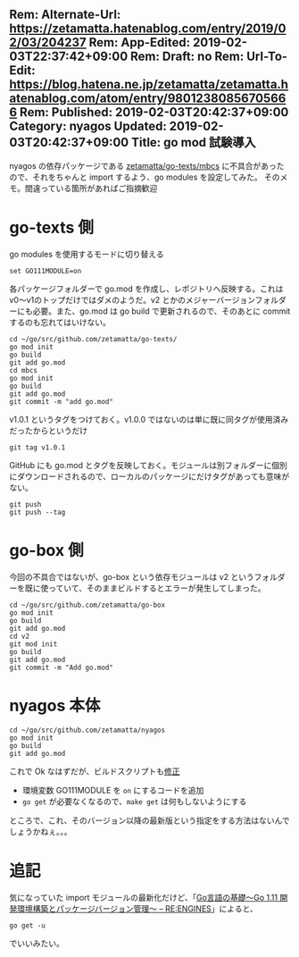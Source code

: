 Rem: Alternate-Url: https://zetamatta.hatenablog.com/entry/2019/02/03/204237
Rem: App-Edited: 2019-02-03T22:37:42+09:00
Rem: Draft: no
Rem: Url-To-Edit: https://blog.hatena.ne.jp/zetamatta/zetamatta.hatenablog.com/atom/entry/98012380856705666
Rem: Published: 2019-02-03T20:42:37+09:00
Category: nyagos
Updated: 2019-02-03T20:42:37+09:00
Title:  go mod 試験導入
---
nyagos の依存パッケージである [zetamatta/go-texts/mbcs](https://github.com/zetamatta/go-texts) に不具合があったので、それをちゃんと import するよう、go modules を設定してみた。
そのメモ。間違っている箇所があればご指摘歓迎

go-texts 側
========

go modules を使用するモードに切り替える

```
set GO111MODULE=on
```

各パッケージフォルダーで go.mod を作成し、レポジトリへ反映する。これは v0～v1のトップだけではダメのようだ。v2 とかのメジャーバージョンフォルダーにも必要。また、go.mod は go build で更新されるので、そのあとに commit するのも忘れてはいけない。

```
cd ~/go/src/github.com/zetamatta/go-texts/
go mod init
go build
git add go.mod
cd mbcs
go mod init
go build
git add go.mod
git commit -m "add go.mod"
```

v1.0.1 というタグをつけておく。v1.0.0 ではないのは単に既に同タグが使用済みだったからというだけ

```
git tag v1.0.1
```

GitHub にも go.mod とタグを反映しておく。モジュールは別フォルダーに個別にダウンロードされるので、ローカルのパッケージにだけタグがあっても意味がない。

```
git push
git push --tag
```

go-box 側
=======

今回の不具合ではないが、go-box という依存モジュールは v2 というフォルダーを既に使っていて、そのままビルドするとエラーが発生してしまった。

```
cd ~/go/src/github.com/zetamatta/go-box
go mod init
go build
git add go.mod
cd v2
git mod init
go build
git add go.mod
git commit -m "Add go.mod"
```

nyagos 本体
========

```
cd ~/go/src/github.com/zetamatta/nyagos
go mod init
go build
git add go.mod
```

これで Ok なはずだが、ビルドスクリプトも[修正](https://github.com/zetamatta/nyagos/commit/2e7124803881191dbf9d51ecc21eb138c4fd8c2e)

* 環境変数 GO111MODULE を `on` にするコードを追加
* `go get` が必要なくなるので、`make get` は何もしないようにする

ところで、これ、そのバージョン以降の最新版という指定をする方法はないんでしょうかねぇ。。。

追記
===

気になっていた import モジュールの最新化だけど、「[Go言語の基礎〜Go 1.11 開発環境構築とパッケージバージョン管理〜 – RE:ENGINES](https://re-engines.com/2018/10/09/go%E8%A8%80%E8%AA%9E%E3%81%AE%E5%9F%BA%E7%A4%8E%E3%80%9Cgo-1-11-%E3%83%91%E3%83%83%E3%82%B1%E3%83%BC%E3%82%B8%E7%AE%A1%E7%90%86%E3%82%B7%E3%82%B9%E3%83%86%E3%83%A0%E3%81%A8%E9%96%8B%E7%99%BA%E7%92%B0/)」によると、

```
go get -u
```

でいいみたい。